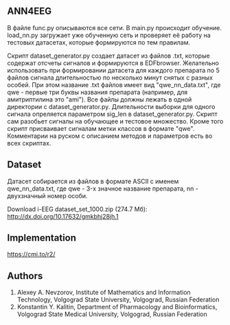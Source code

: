 <h2>ANN4EEG</h2>

В файле func.py описываются все сети. В main.py происходит обучение. load_nn.py загружает уже обученную сеть и проверяет её работу на тестовых датасетах, которые формируются по тем правилам.

Скрипт dataset_generator.py создает датасет из файлов .txt, которые содержат отсчеты сигналов и формируются в EDFbrowser. Желательно использовать при формировании датасета для каждого препарата по 5 файлов сигнала длительностью по несколько минут снятых с разных особей. При этом название .txt файлов имеет вид "qwe_nn_data.txt", где qwe - первые три буквы названия препарата (например, для амитриптилина это "ami"). Все файлы должны лежать в одной директории с dataset_generator.py. Длительности выборки для одного сигнала опреляется параметром sig_len в dataset_generator.py. Скрипт сам разобьет сигналы на обучающее и тестовое множество.
Кроме того скрипт присваивает сигналам метки классов в формате "qwe". Комментарии на руском с описанием методов и параметров есть во всех скриптах.

<h2>Dataset</h2>

Датасет собирается из файлов в формате ASCII с именем qwe_nn_data.txt, где qwe - 3-х значное название препарата, nn - двухзначный номер особи. 

Download i-EEG dataset_set_1000.zip (274.7 Мб): http://dx.doi.org/10.17632/gmkbhj28jh.1

<h2>Implementation</h2>

https://cmi.to/r2/

<h2>Authors</h2>

1. Alexey A. Nevzorov, Institute of Mathematics and Information Technology, Volgograd State University, Volgograd, Russian Federation
2. Konstantin Y. Kalitin, Department of Pharmacology and Bioinformatics, Volgograd State Medical University, Volgograd, Russian Federation
